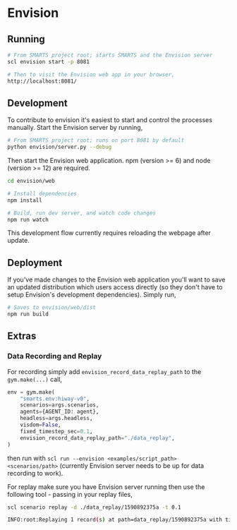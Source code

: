 # Envision

## Running

```bash
# From SMARTS project root; starts SMARTS and the Envision server
scl envision start -p 8081

# Then to visit the Envision web app in your browser,
http://localhost:8081/
```

## Development

To contribute to envision it's easiest to start and control the processes manually. Start the Envision server by running,

```bash
# From SMARTS project root; runs on port 8081 by default
python envision/server.py --debug
```

Then start the Envision web application. npm (version >= 6) and node (version >= 12) are required.

```bash
cd envision/web

# Install dependencies
npm install

# Build, run dev server, and watch code changes
npm run watch
```

This development flow currently requires reloading the webpage after update.

## Deployment

If you've made changes to the Envision web application you'll want to save an updated distribution which users access directly (so they don't have to setup Envision's development dependencies). Simply run,

```bash
# Saves to envision/web/dist
npm run build
```

## Extras

### Data Recording and Replay

For recording simply add `envision_record_data_replay_path` to the `gym.make(...)` call,

```python
env = gym.make(
    "smarts.env:hiway-v0",
    scenarios=args.scenarios,
    agents={AGENT_ID: agent},
    headless=args.headless,
    visdom=False,
    fixed_timestep_sec=0.1,
    envision_record_data_replay_path="./data_replay",
)
```

then run with `scl run --envision <examples/script_path> <scenarios/path>` (currently Envision server needs to be up for data recording to work).

For replay make sure you have Envision server running then use the following tool - passing in your replay files,

```bash
scl scenario replay -d ./data_replay/1590892375a -t 0.1

INFO:root:Replaying 1 record(s) at path=data_replay/1590892375a with timestep=0.1s
```
